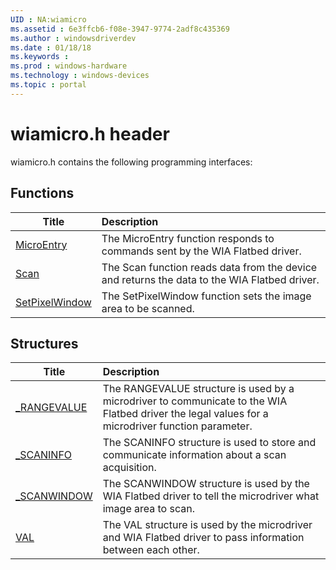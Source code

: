 ```yaml
---
UID : NA:wiamicro
ms.assetid : 6e3ffcb6-f08e-3947-9774-2adf8c435369
ms.author : windowsdriverdev
ms.date : 01/18/18
ms.keywords : 
ms.prod : windows-hardware
ms.technology : windows-devices
ms.topic : portal
---
```


# wiamicro.h header



wiamicro.h contains the following programming interfaces:





## Functions
| Title | Description |
| ---- |:---- |
| [MicroEntry](nf-wiamicro-microentry.md) | The MicroEntry function responds to commands sent by the WIA Flatbed driver. |
| [Scan](nf-wiamicro-scan.md) | The Scan function reads data from the device and returns the data to the WIA Flatbed driver. |
| [SetPixelWindow](nf-wiamicro-setpixelwindow.md) | The SetPixelWindow function sets the image area to be scanned. |



## Structures
| Title | Description |
| ---- |:---- |
| [_RANGEVALUE](ns-wiamicro-_rangevalue.md) | The RANGEVALUE structure is used by a microdriver to communicate to the WIA Flatbed driver the legal values for a microdriver function parameter. |
| [_SCANINFO](ns-wiamicro-_scaninfo.md) | The SCANINFO structure is used to store and communicate information about a scan acquisition. |
| [_SCANWINDOW](ns-wiamicro-_scanwindow.md) | The SCANWINDOW structure is used by the WIA Flatbed driver to tell the microdriver what image area to scan. |
| [VAL](ns-wiamicro-val.md) | The VAL structure is used by the microdriver and WIA Flatbed driver to pass information between each other. |